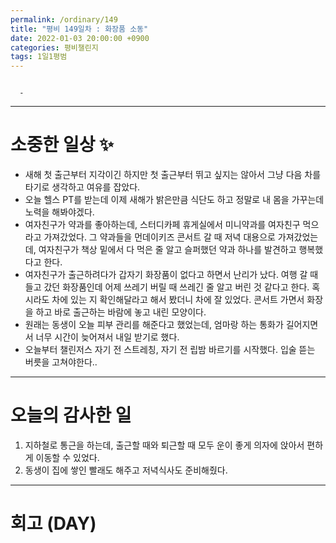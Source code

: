 ```yaml
---
permalink: /ordinary/149
title: "평비 149일차 : 화장품 소동"
date: 2022-01-03 20:00:00 +0900
categories: 평비챌린지
tags: 1일1평범
---
```

```

  - 
```

---
# 소중한 일상 ✨
- 새해 첫 출근부터 지각이긴 하지만 첫 출근부터 뛰고 싶지는 않아서 그냥 다음 차를 타기로 생각하고 여유를 잡았다.
- 오늘 헬스 PT를 받는데 이제 새해가 밝은만큼 식단도 하고 정말로 내 몸을 가꾸는데 노력을 해봐야겠다.
- 여자친구가 약과를 좋아하는데, 스터디카페 휴게실에서 미니약과를 여자친구 먹으라고 가져갔었다. 그 약과들을 먼데이키즈 콘서트 갈 때 저녁 대용으로 가져갔었는데, 여자친구가 책상 밑에서 다 먹은 줄 알고 슬퍼했던 약과 하나를 발견하고 행복했다고 한다.
- 여자친구가 출근하려다가 갑자기 화장품이 없다고 하면서 난리가 났다. 여행 갈 때 들고 갔던 화장품인데 어제 쓰레기 버릴 때 쓰레긴 줄 알고 버린 것 같다고 한다. 혹시라도 차에 있는 지 확인해달라고 해서 봤더니 차에 잘 있었다. 콘서트 가면서 화장을 하고 바로 출근하는 바람에 놓고 내린 모양이다.
- 원래는 동생이 오늘 피부 관리를 해준다고 했었는데, 엄마랑 하는 통화가 길어지면서 너무 시간이 늦어져서 내일 받기로 했다.
- 오늘부터 챌린저스 자기 전 스트레칭, 자기 전 립밤 바르기를 시작했다. 입술 뜯는 버릇을 고쳐야한다..

---
# 오늘의 감사한 일
1. 지하철로 통근을 하는데, 출근할 때와 퇴근할 때 모두 운이 좋게 의자에 앉아서 편하게 이동할 수 있었다.  
2. 동생이 집에 쌓인 빨래도 해주고 저녁식사도 준비해줬다.  

---
# 회고 (DAY)
